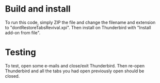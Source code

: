 # Build and install
To run this code, simply ZIP the file and change the filename and extension to "dontRestoreTabsRevival.xpi". Then install on Thunderbird with "Install add-on from file".

# Testing
To test, open some e-mails and close/exit Thunderbird. Then re-open Thunderbird and all the tabs you had open previously open should be closed.
